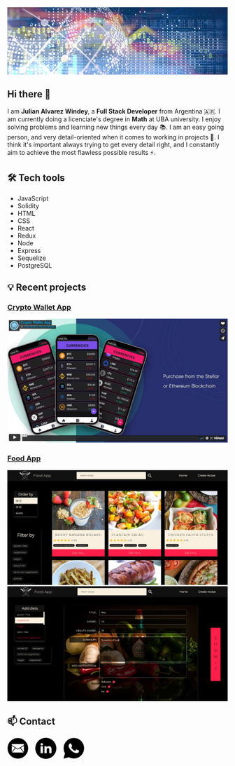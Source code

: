 <img src="/banner.jpg" />

## Hi there 👋

I am __Julian Alvarez Windey__, a __Full Stack Developer__ from Argentina 🇦🇷. I am currently doing a licenciate's degree in __Math__ at UBA university. I enjoy solving problems and learning new things every day 📚. I am an easy going person, and very detail-oriented when it comes to working in projects 🧐. I think it's important always trying to get every detail right, and I constantly aim to achieve the most flawless possible results ⚡.

## 🛠️ Tech tools

- JavaScript
- Solidity
- HTML
- CSS
- React
- Redux
- Node
- Express
- Sequelize
- PostgreSQL

## :bulb: Recent projects

### [Crypto Wallet App](https://vimeo.com/673809018)

[<img src="crypto-wallet-app-demo-thumbnail.png"/>](https://vimeo.com/673809018)

### [Food App](https://jralvarezwindey-food-app.vercel.app)

[<img src="food-app-main.jpg"/>](https://jralvarezwindey-food-app.vercel.app)
[<img src="food-app-create-recipe.jpg"/>](https://jralvarezwindey-food-app.vercel.app)


## 📫 Contact

[<img src="mail.svg" width="48" />](mailto:jralvarezwindey@gmail.com) &nbsp;&nbsp;
[<img src="linkedin.svg" width="48" />](https://www.linkedin.com/in/jralvarezwindey) &nbsp;&nbsp;
[<img src="whatsapp.svg" width="48" />](https://api.whatsapp.com/send?phone=5491136108552)
